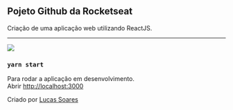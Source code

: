 ## Pojeto Github da Rocketseat

Criação de uma aplicação web utilizando ReactJS.<br/>

---

<img src="./src/assets/Application,png">

### `yarn start`

Para rodar a aplicação em desenvolvimento.<br />
Abrir [http://localhost:3000](http://localhost:3000)


Criado por [Lucas Soares](https://github.com/fbsoares-lu)
